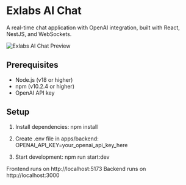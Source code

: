 # Exlabs AI Chat

A real-time chat application with OpenAI integration, built with React, NestJS, and WebSockets.

![Exlabs AI Chat Preview](./assets/app-preview.png)

## Prerequisites

- Node.js (v18 or higher)
- npm (v10.2.4 or higher)
- OpenAI API key

## Setup

1. Install dependencies:
   npm install

2. Create .env file in apps/backend:
   OPENAI_API_KEY=your_openai_api_key_here

3. Start development:
   npm run start:dev

Frontend runs on http://localhost:5173
Backend runs on http://localhost:3000
